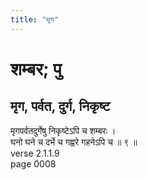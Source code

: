 ```yaml
---
title: "मृग"
---
```


# शम्बर; पु
## मृग, पर्वत, दुर्ग, निकृष्ट
मृगपर्वतदुर्गेषु निकृष्टेऽपि च शम्बरः ।<br />घनो घने च दर्भे च गह्वरे गहनेऽपि च ॥ ९ ॥<br />verse 2.1.1.9<br />page 0008

